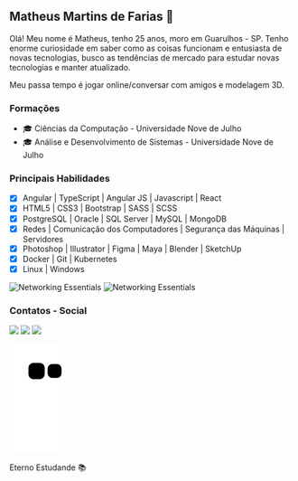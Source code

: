 ## Matheus Martins de Farias :vulcan_salute:
Olá! Meu nome é Matheus, tenho 25 anos, moro em Guarulhos - SP. Tenho enorme curiosidade em saber como as coisas funcionam e entusiasta de novas tecnologias, busco as tendências de mercado para estudar novas tecnologias e manter atualizado.

Meu passa tempo é jogar online/conversar com amigos e modelagem 3D.

### Formações
- 🎓 Ciências da Computação - Universidade Nove de Julho
- 🎓 Análise e Desenvolvimento de Sistemas - Universidade Nove de Julho

### Principais Habilidades
- [x] Angular | TypeScript | Angular JS | Javascript | React
- [x] HTML5 | CSS3 | Bootstrap | SASS | SCSS
- [x] PostgreSQL | Oracle | SQL Server | MySQL | MongoDB
- [x] Redes | Comunicação dos Computadores | Segurança das Máquinas | Servidores
- [X] Photoshop | Illustrator | Figma | Maya | Blender | SketchUp
- [x] Docker | Git | Kubernetes
- [x] Linux | Windows

<img src="https://i.imgur.com/EQIZQ4y.png" alt="Networking Essentials" style="height: 90px; width:90px;"/>   <img src="https://i.imgur.com/6RNElWp.png" alt="Networking Essentials" style="height: 90px; width:90px;"/>


### Contatos - Social 
<div> 
  <a href="https://www.instagram.com/matt_theuz/" target="_blank"><img src="https://img.shields.io/badge/-Instagram-%23E4405F?style=for-the-badge&logo=instagram&logoColor=white" target="_blank"></a>
  <a href = "mailto:matheusfarias.martins97@gmail.com"><img src="https://img.shields.io/badge/-Gmail-%23333?style=for-the-badge&logo=gmail&logoColor=white" target="_blank"></a>
  <a href="https://www.linkedin.com/in/matheus-martins-68063b21b/" target="_blank"><img src="https://img.shields.io/badge/-LinkedIn-%230077B5?style=for-the-badge&logo=linkedin&logoColor=white" target="_blank"></a> 

  ![Snake animation](https://github.com/rafaballerini/rafaballerini/blob/output/github-contribution-grid-snake.svg)

</div>
<p>Eterno Estudande 📚</p>
